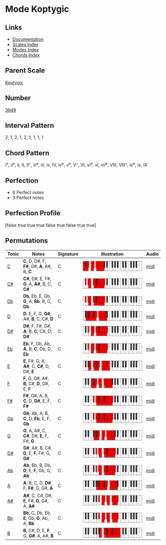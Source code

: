 # Mode Koptygic

## Links

- [Documentation](index.md)
- [Scales Index](Scales.md)
- [Modes Index](Modes.md)
- [Chords Index](Chords.md)

## Parent Scale

[Koptygic](ScaleKoptygic.md)

## Number

[3949](https://ianring.com/musictheory/scales/3949)

## Interval Pattern

2, 1, 2, 1, 2, 1, 1, 1, 1

## Chord Pattern

i⁰, ii⁰, ii, II, II⁺, iii⁰, iii, iv, IV, iv⁰, v⁰, V⁺, VI, vi⁰, vi, vii⁰, VIII, VIII⁺, ix⁰, ix, IX

## Perfection

- 6 Perfect notes
- 3 Perfect notes

## Perfection Profile

[false true true true false true false true true]

## Permutations

| Tonic | Notes | Signature | Illustration | Audio |
|-------|-------|-----------|--------------|-------|
| [C](ModeCNaturalKoptygic.md) | **C**, D, D#, F, **F#**, G#, **A**, A#, B, **C** | C | ![CNaturalKoptygic](ModeCNaturalKoptygic.png) | [midi](https://github.com/edipermadi/music/blob/main/docs/ModeCNaturalKoptygic.mid?raw=true) |
| [C#](ModeCSharpKoptygic.md) | **C#**, D#, E, F#, **G**, A, **A#**, B, C, **C#** | C | ![CSharpKoptygic](ModeCSharpKoptygic.png) | [midi](https://github.com/edipermadi/music/blob/main/docs/ModeCSharpKoptygic.mid?raw=true) |
| [Db](ModeDFlatKoptygic.md) | **Db**, Eb, E, Gb, **G**, A, **Bb**, B, C, **Db** | C | ![DFlatKoptygic](ModeDFlatKoptygic.png) | [midi](https://github.com/edipermadi/music/blob/main/docs/ModeDFlatKoptygic.mid?raw=true) |
| [D](ModeDNaturalKoptygic.md) | **D**, E, F, G, **G#**, A#, **B**, C, C#, **D** | C | ![DNaturalKoptygic](ModeDNaturalKoptygic.png) | [midi](https://github.com/edipermadi/music/blob/main/docs/ModeDNaturalKoptygic.mid?raw=true) |
| [D#](ModeDSharpKoptygic.md) | **D#**, F, F#, G#, **A**, B, **C**, C#, D, **D#** | C | ![DSharpKoptygic](ModeDSharpKoptygic.png) | [midi](https://github.com/edipermadi/music/blob/main/docs/ModeDSharpKoptygic.mid?raw=true) |
| [Eb](ModeEFlatKoptygic.md) | **Eb**, F, Gb, Ab, **A**, B, **C**, Db, D, **Eb** | C | ![EFlatKoptygic](ModeEFlatKoptygic.png) | [midi](https://github.com/edipermadi/music/blob/main/docs/ModeEFlatKoptygic.mid?raw=true) |
| [E](ModeENaturalKoptygic.md) | **E**, F#, G, A, **A#**, C, **C#**, D, D#, **E** | C | ![ENaturalKoptygic](ModeENaturalKoptygic.png) | [midi](https://github.com/edipermadi/music/blob/main/docs/ModeENaturalKoptygic.mid?raw=true) |
| [F](ModeFNaturalKoptygic.md) | **F**, G, G#, A#, **B**, C#, **D**, D#, E, **F** | C | ![FNaturalKoptygic](ModeFNaturalKoptygic.png) | [midi](https://github.com/edipermadi/music/blob/main/docs/ModeFNaturalKoptygic.mid?raw=true) |
| [F#](ModeFSharpKoptygic.md) | **F#**, G#, A, B, **C**, D, **D#**, E, F, **F#** | C | ![FSharpKoptygic](ModeFSharpKoptygic.png) | [midi](https://github.com/edipermadi/music/blob/main/docs/ModeFSharpKoptygic.mid?raw=true) |
| [Gb](ModeGFlatKoptygic.md) | **Gb**, Ab, A, B, **C**, D, **Eb**, E, F, **Gb** | C | ![GFlatKoptygic](ModeGFlatKoptygic.png) | [midi](https://github.com/edipermadi/music/blob/main/docs/ModeGFlatKoptygic.mid?raw=true) |
| [G](ModeGNaturalKoptygic.md) | **G**, A, A#, C, **C#**, D#, **E**, F, F#, **G** | C | ![GNaturalKoptygic](ModeGNaturalKoptygic.png) | [midi](https://github.com/edipermadi/music/blob/main/docs/ModeGNaturalKoptygic.mid?raw=true) |
| [G#](ModeGSharpKoptygic.md) | **G#**, A#, B, C#, **D**, E, **F**, F#, G, **G#** | C | ![GSharpKoptygic](ModeGSharpKoptygic.png) | [midi](https://github.com/edipermadi/music/blob/main/docs/ModeGSharpKoptygic.mid?raw=true) |
| [Ab](ModeAFlatKoptygic.md) | **Ab**, Bb, B, Db, **D**, E, **F**, Gb, G, **Ab** | C | ![AFlatKoptygic](ModeAFlatKoptygic.png) | [midi](https://github.com/edipermadi/music/blob/main/docs/ModeAFlatKoptygic.mid?raw=true) |
| [A](ModeANaturalKoptygic.md) | **A**, B, C, D, **D#**, F, **F#**, G, G#, **A** | C | ![ANaturalKoptygic](ModeANaturalKoptygic.png) | [midi](https://github.com/edipermadi/music/blob/main/docs/ModeANaturalKoptygic.mid?raw=true) |
| [A#](ModeASharpKoptygic.md) | **A#**, C, C#, D#, **E**, F#, **G**, G#, A, **A#** | C | ![ASharpKoptygic](ModeASharpKoptygic.png) | [midi](https://github.com/edipermadi/music/blob/main/docs/ModeASharpKoptygic.mid?raw=true) |
| [Bb](ModeBFlatKoptygic.md) | **Bb**, C, Db, Eb, **E**, Gb, **G**, Ab, A, **Bb** | C | ![BFlatKoptygic](ModeBFlatKoptygic.png) | [midi](https://github.com/edipermadi/music/blob/main/docs/ModeBFlatKoptygic.mid?raw=true) |
| [B](ModeBNaturalKoptygic.md) | **B**, C#, D, E, **F**, G, **G#**, A, A#, **B** | C | ![BNaturalKoptygic](ModeBNaturalKoptygic.png) | [midi](https://github.com/edipermadi/music/blob/main/docs/ModeBNaturalKoptygic.mid?raw=true) |
